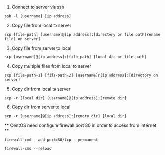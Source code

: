 1. Connect to server via ssh

`ssh -l [username] [ip address]`

2. Copy file from local to server

`scp [file-path] [username]@[ip address]:[directory or file path(rename file) on server]`

3. Copy file from server to local

`scp [username]@[ip address]:[file-path] [local dir or file path]`

4. Copy multiple files from local to server

`scp [file-path-1] [file-path-2] [username]@[ip address]:[directory on server]`

5. Copy dir from local to server

`scp -r [local dir] [username]@[ip address]:[remote dir]`

6. Copy dir from server to local

`scp -r [username]@[ip address]:[remote dir] [local dir]`

** CentOS need configure firewall port 80 in order to access from internet **

`firewall-cmd --add-port=80/tcp --permanent`

`firewall-cmd --reload`
